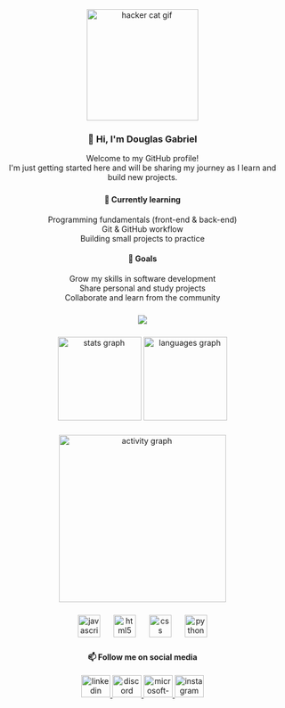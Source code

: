 <div align="center">
  <img src="https://tenor.com/pt-BR/view/ghostedvpn-hacker-cat-bongo-cat-keyboard-cat-hacker-gif-4373606555250453292.gif" height="200" alt="hacker cat gif" />
</div>

###

<h3 align="center">👋 Hi, I'm Douglas Gabriel</h3>

<p align="center">
  Welcome to my GitHub profile! <br>
  I'm just getting started here and will be sharing my journey as I learn and build new projects.
</p>

###

<h4 align="center">🌱 Currently learning</h4>
<p align="center">
  Programming fundamentals (front-end & back-end) <br>
  Git & GitHub workflow <br>
  Building small projects to practice
</p>

<h4 align="center">🚀 Goals</h4>
<p align="center">
  Grow my skills in software development <br>
  Share personal and study projects <br>
  Collaborate and learn from the community
</p>

###

<div align="center">
  <img src="https://visitor-badge.laobi.icu/badge?page_id=Dgzinho.Dgzinho&left_color=black&right_color=black&left_text=Welcome%20Visitors" />
</div>

###

<div align="center">
  <img src="https://github-readme-stats.vercel.app/api?username=Dgzinho&hide_title=true&hide_rank=false&show_icons=true&include_all_commits=true&count_private=true&disable_animations=false&theme=great-gatsby&locale=en&hide_border=false&order=1" height="150" alt="stats graph" />
  <img src="https://github-readme-stats.vercel.app/api/top-langs?username=Dgzinho&locale=en&hide_title=true&layout=compact&card_width=320&langs_count=5&theme=great-gatsby&hide_border=true&order=2" height="150" alt="languages graph" />
</div>

###

<div align="center">
  <img src="https://github-readme-activity-graph.vercel.app/graph?username=Dgzinho&radius=16&theme=gruvbox&area=true&order=5&bg_color=0f0f0f&color=ba8d13&point=cc9704&line=f7f4eb&title_color=fada07&area_color=000000" height="300" alt="activity graph" />
</div>

###

<div align="center">
  <img src="https://cdn.jsdelivr.net/gh/devicons/devicon/icons/javascript/javascript-original.svg" height="40" alt="javascript logo" />
  <img width="16" />
  <img src="https://cdn.jsdelivr.net/gh/devicons/devicon/icons/html5/html5-original.svg" height="40" alt="html5 logo" />
  <img width="16" />
  <img src="https://cdn.jsdelivr.net/gh/devicons/devicon/icons/css3/css3-original.svg" height="40" alt="css logo" />
  <img width="16" />
  <img src="https://cdn.jsdelivr.net/gh/devicons/devicon/icons/python/python-original.svg" height="40" alt="python logo" />
</div>

###

<h4 align="center">📫 Follow me on social media</h4>

<div align="center">
  <a href="https://www.linkedin.com/in/douglas-gabriel-santos" target="_blank">
    <img src="https://raw.githubusercontent.com/maurodesouza/profile-readme-generator/master/src/assets/icons/social/linkedin/default.svg" width="52" height="40" alt="linkedin logo" />
  </a>
  <a href="https://discord.com/users/spoonierglint" target="_blank">
    <img src="https://raw.githubusercontent.com/maurodesouza/profile-readme-generator/master/src/assets/icons/social/discord/default.svg" width="52" height="40" alt="discord logo" />
  </a>
  <a href="mailto:douglas_santos2006@hotmail.com" target="_blank">
    <img src="https://raw.githubusercontent.com/maurodesouza/profile-readme-generator/master/src/assets/icons/social/microsoft-outlook/default.svg" width="52" height="40" alt="microsoft-outlook logo" />
  </a>
  <a href="https://www.instagram.com/douglas.gabrielvsantos" target="_blank">
    <img src="https://raw.githubusercontent.com/maurodesouza/profile-readme-generator/master/src/assets/icons/social/instagram/default.svg" width="52" height="40" alt="instagram logo" />
  </a>
</div>
